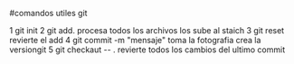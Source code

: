 #comandos utiles git

1 git init
2 git add.  procesa todos los archivos los sube al staich
3 git reset revierte el add
4 git commit -m "mensaje" toma la fotografia crea la versiongit 
5 git checkaut -- . revierte  todos los cambios del ultimo commit